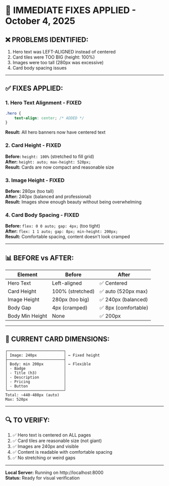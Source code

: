 # 🚨 IMMEDIATE FIXES APPLIED - October 4, 2025

## ❌ **PROBLEMS IDENTIFIED:**
1. Hero text was LEFT-ALIGNED instead of centered
2. Card tiles were TOO BIG (height: 100%)
3. Images were too tall (280px was excessive)
4. Card body spacing issues

---

## ✅ **FIXES APPLIED:**

### 1. **Hero Text Alignment - FIXED**
```css
.hero {
    text-align: center; /* ADDED */
}
```
**Result:** All hero banners now have centered text

### 2. **Card Height - FIXED**
**Before:** `height: 100%` (stretched to fill grid)  
**After:** `height: auto; max-height: 520px;`  
**Result:** Cards are now compact and reasonable size

### 3. **Image Height - FIXED**
**Before:** 280px (too tall)  
**After:** 240px (balanced and professional)  
**Result:** Images show enough beauty without being overwhelming

### 4. **Card Body Spacing - FIXED**
**Before:** `flex: 0 0 auto; gap: 4px;` (too tight)  
**After:** `flex: 1 1 auto; gap: 8px; min-height: 200px;`  
**Result:** Comfortable spacing, content doesn't look cramped

---

## 📊 **BEFORE vs AFTER:**

| Element | Before | After |
|---------|--------|-------|
| Hero Text | Left-aligned | ✅ Centered |
| Card Height | 100% (stretched) | ✅ auto (520px max) |
| Image Height | 280px (too big) | ✅ 240px (balanced) |
| Body Gap | 4px (cramped) | ✅ 8px (comfortable) |
| Body Min Height | None | ✅ 200px |

---

## 🎯 **CURRENT CARD DIMENSIONS:**

```
┌─────────────────────────┐
│ Image: 240px            │ ← Fixed height
├─────────────────────────┤
│ Body: min 200px         │ ← Flexible
│ - Badge                 │
│ - Title (h3)            │
│ - Description           │
│ - Pricing               │
│ - Button                │
└─────────────────────────┘
Total: ~440-480px (auto)
Max: 520px
```

---

## 🔍 **TO VERIFY:**

1. ✅ Hero text is centered on ALL pages
2. ✅ Card tiles are reasonable size (not giant)
3. ✅ Images are 240px and visible
4. ✅ Content is readable with comfortable spacing
5. ✅ No stretching or weird gaps

---

**Local Server:** Running on http://localhost:8000  
**Status:** Ready for visual verification

